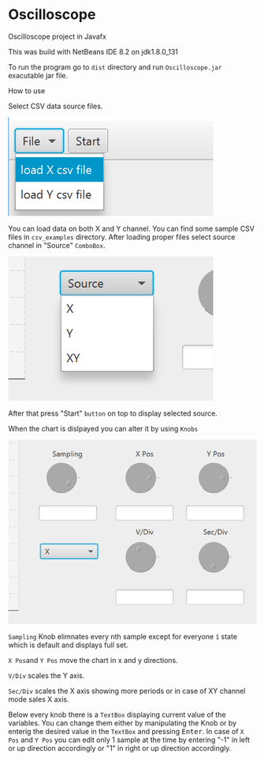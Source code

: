# Oscilloscope
Oscilloscope project in Javafx

This was build with NetBeans IDE 8.2 on jdk1.8.0_131

To run the program go to `dist` directory and run `Oscilloscope.jar` exacutable jar file.

How to use

Select CSV data source files.

![menu view](https://github.com/revuimar/Oscilloscope/blob/master/manual_snaps/menu.png)

You can load data on both X and Y channel.
You can find some sample CSV files in `csv_examples` directory.
After loading proper files select source channel in "Source" `ComboBox`.

![menu view](https://github.com/revuimar/Oscilloscope/blob/master/manual_snaps/source.png)

After that press "Start" `button`  on top to display selected source.

When the chart is dislpayed you can alter it by using `Knobs`

![menu view](https://github.com/revuimar/Oscilloscope/blob/master/manual_snaps/knobs.png)

`Sampling` Knob elimnates every nth sample except for everyone `1` state which is default and displays full set.

`X Pos`and `Y Pos` move the chart in x and y directions.

`V/Div` scales the Y axis.

`Sec/Div` scales the X axis showing more periods or in case of XY channel mode sales X axis.

Below every knob there is a `TextBox` displaying current value of the variables.
You can change them either by manipulating the Knob or by enterig the desired value in the `TextBox` and pressing <kbd>Enter</kbd>.
In case of `X Pos` and `Y Pos` you can edit only 1 sample at the time by entering "-1" in left or up direction accordingly or "1" in right or up direction accordingly.
